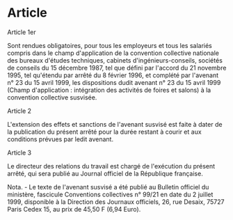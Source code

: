 # Article

  
 Article 1er  
  
 Sont rendues obligatoires, pour tous les employeurs et tous les salariés compris dans le champ d'application de la convention collective nationale des bureaux d'études techniques, cabinets d'ingénieurs-conseils, sociétés de conseils du 15 décembre 1987, tel que défini par l'accord du 21 novembre 1995, tel qu'étendu par arrêté du 8 février 1996, et complété par l'avenant n° 23 du 15 avril 1999, les dispositions dudit avenant n° 23 du 15 avril 1999 (Champ d'application : intégration des activités de foires et salons) à la convention collective susvisée.  
  
 Article 2  
  
 L'extension des effets et sanctions de l'avenant susvisé est faite à dater de la publication du présent arrêté pour la durée restant à courir et aux conditions prévues par ledit avenant.  
  
 Article 3  
  
 Le directeur des relations du travail est chargé de l'exécution du présent arrêté, qui sera publié au Journal officiel de la République française.  
  
 Nota. - Le texte de l'avenant susvisé a été publié au Bulletin officiel du ministère, fascicule Conventions collectives n° 99/21 en date du 2 juillet 1999, disponible à la Direction des Journaux officiels, 26, rue Desaix, 75727 Paris Cedex 15, au prix de 45,50 F (6,94 Euro).  
